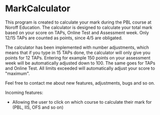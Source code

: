 # MarkCalculator

This program is created to calculate your mark during the PBL course at Noroff Education. The calculator is designed to calculate your total mark based on your score on TAPs, Online Test and Assessment week. Only 12/15 TAPs are counted as points, since 4/5 are obligated.

The calculator has been implemented with number adjustments, which means that if you type in 15 TAPs done, the calculator will only give you points for 12 TAPs. Entering for example 150 points on your assessment week will be automatically adjusted down to 100. The same goes for TAPs and Online Test. All limits exceeded will automatically adjust your score to "maximum".

Feel free to contact me about new features, adjustments, bugs and so on.


Incoming features:
* Allowing the user to click on which course to calculate their mark for (PBL, IIS, OFS and so on)
